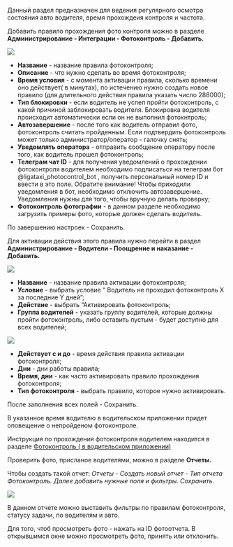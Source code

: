 Данный раздел предназначен для ведения регулярного осмотра состояния авто водителя, время прохождеия контроля и частота.

Добавить правило прохождения фото контроля можно в разделе **Администрирование - Интеграции - Фотоконтроль - Добавить.**

![](https://txcloud.atlassian.net/wiki/download/attachments/345112581/image-20210601-135620.png?version=1&modificationDate=1622555784162&cacheVersion=1&api=v2)

* **Название** - название правила фотоконтроля;
* **Описание** - что нужно сделать во время фотоконтроля;
* **Время условия** - с момента активации правила, сколько времени оно действует( в минутах), по истечению нужно создать новое правило (для длительного действия правила указать число 288000);
* **Тип блокировки** - если водитель не успел пройти фотоконтроль, с какой причиной заблокировать водителя. Блокировка водителя происходит автоматически если он не выполнил фотокнтроль;
* **Автозавершение** - после того как водитель отправил фото, фотоконтроль считать пройденным. Если подтвердить фотоконтроль может только администратор/оператор - галочку снять;
* **Уведомлять оператора** - отправить сообщение оператору после того, как водитель прошел фотоконтроль;
* **Телеграм чат ID** - для получения уведомлений о прохождении фотоконтроля водителем необходимо подписаться на телеграм бот @ligataxi_photocontrol_bot , получить персональный номер ID и ввести в это поле. Обратите внимание! Чтобы приходили уведомления в бот, необходимо отключить автозавершение. Уведомления нужны для того, чтобы вручную делать проверку;
* **Фотоконтроль фотографии** - в данном разделе необходимо загрузить примеры фото, которые должен сделать водитель.

По завершению настроек - Сохранить.

Для активации действия этого правила нужно перейти в раздел **Администрирование - Водители - Поощрение и наказание - Добавить.**

![](https://txcloud.atlassian.net/wiki/download/attachments/345112581/image-20210601-145128.png?version=1&modificationDate=1622559091542&cacheVersion=1&api=v2)

* **Название** - название правила активации фотоконтроля;
* **Условие** - выбрать условие “ Водитель не проходил фотоконтроль Х за последние Y дней”;
* **Действие** - выбрать “Активировать фотоконтроль;
* **Группа водителей** - указать группу водителей, которые должны пройти фотоконтроль, либо оставить пустым - будет доступно для всех водителей;

![](https://txcloud.atlassian.net/wiki/download/attachments/345112581/image-20210601-145457.png?version=1&modificationDate=1622559300088&cacheVersion=1&api=v2)

* **Действует с и до** - время действия правила активации фотоконтроля;
* **Дни** - дни работы правила;
* **Время, дни** - как часто активировать правило прохождения фотоконтроля;
* **Тип фотоконтроля** - выбрать правило, которое нужно активировать.

После заполнения всех полей - Сохранить.

В указанное время водителю в водительском приложении придет оповещение о непройденом фотоконтроле.

Инструкция по прохождения фотоконтроля водителем находится в разделе [Фотоконтроль ( в водительском приложении)](/wiki/spaces/LIG/pages/345342003)

Проверить фото, присланое водителями, можно в разделе **Отчеты.**

Чтобы создать такой отчет: _Отчеты - Создать новый отчет - Тип отчета Фотоконтроль. Далее добавить нужные поля и фильтры. Сохранить._

![](https://txcloud.atlassian.net/wiki/download/attachments/345112581/image-20210601-155316.png?version=1&modificationDate=1622562800211&cacheVersion=1&api=v2)

В данном отчете можно выставить фильтры по правилам фотоконтроля, статусу задачи, по водителям и авто.

Для того, чтоб просмотреть фото - нажать на ID фотоотчета. В открывшимся окне можно просмотреть фото, принять или отклонить.